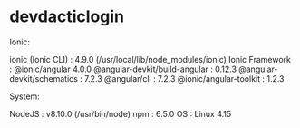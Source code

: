 # devdacticlogin

Ionic:

   ionic (Ionic CLI)             : 4.9.0 (/usr/local/lib/node_modules/ionic)
   Ionic Framework               : @ionic/angular 4.0.0
   @angular-devkit/build-angular : 0.12.3
   @angular-devkit/schematics    : 7.2.3
   @angular/cli                  : 7.2.3
   @ionic/angular-toolkit        : 1.2.3

System:

   NodeJS : v8.10.0 (/usr/bin/node)
   npm    : 6.5.0
   OS     : Linux 4.15
